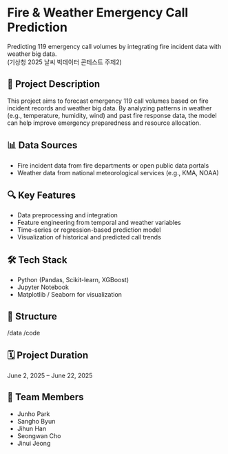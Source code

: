 # Fire & Weather Emergency Call Prediction

Predicting 119 emergency call volumes by integrating fire incident data with weather big data.  
(기상청 2025 날씨 빅데이터 콘테스트 주제2)

## 📌 Project Description

This project aims to forecast emergency 119 call volumes based on fire incident records and weather big data. By analyzing patterns in weather (e.g., temperature, humidity, wind) and past fire response data, the model can help improve emergency preparedness and resource allocation.

## 📊 Data Sources

- Fire incident data from fire departments or open public data portals
- Weather data from national meteorological services (e.g., KMA, NOAA)

## 🔍 Key Features

- Data preprocessing and integration
- Feature engineering from temporal and weather variables
- Time-series or regression-based prediction model
- Visualization of historical and predicted call trends

## 🛠 Tech Stack

- Python (Pandas, Scikit-learn, XGBoost)
- Jupyter Notebook
- Matplotlib / Seaborn for visualization

## 📁 Structure

/data
/code

## 🗓 Project Duration

June 2, 2025 – June 22, 2025

## 👥 Team Members

- Junho Park  
- Sangho Byun  
- Jihun Han  
- Seongwan Cho  
- Jinui Jeong
